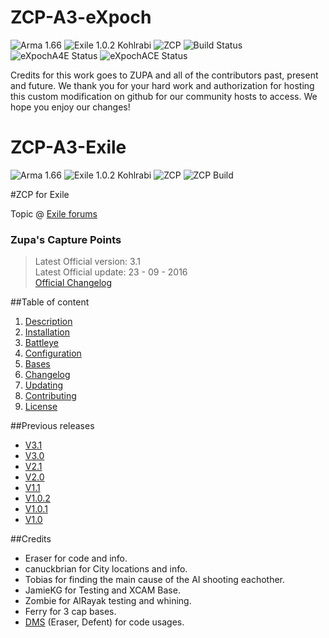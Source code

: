 # ZCP-A3-eXpoch

![Arma 1.66](https://img.shields.io/badge/Arma-1.66-blue.svg) ![Exile 1.0.2 Kohlrabi](https://img.shields.io/badge/Exile-1.0.2%20Kohlrabi-yellowgreen.svg) ![ZCP](https://img.shields.io/badge/ZCP-Custom-009E71.svg) ![Build Status](https://img.shields.io/badge/Custom%20Build-passing-38AA38.svg) ![eXpochA4E Status](https://img.shields.io/badge/eXpochA4E-alpha-38AA38.svg) ![eXpochACE Status](https://img.shields.io/badge/eXpochACE-alpha-38AA38.svg)

Credits for this work goes to ZUPA and all of the contributors past, present and future.
We thank you for your hard work and authorization for hosting this custom modification on github for our community hosts to access.
We hope you enjoy our changes!

# ZCP-A3-Exile

![Arma 1.66](https://img.shields.io/badge/Arma-1.66-blue.svg) ![Exile 1.0.2 Kohlrabi](https://img.shields.io/badge/Exile-1.0.2%20Kohlrabi-yellowgreen.svg) ![ZCP](https://img.shields.io/badge/ZCP-3.1-009E71.svg) ![ZCP Build](https://img.shields.io/badge/build-passing-brightgreen.svg) 

#ZCP for Exile

Topic @ [Exile forums](http://www.exilemod.com/topic/12116-release-official-zcp-zupas-capture-points/)

### Zupa's Capture Points
> Latest Official version: 3.1  
> Latest Official update: 23 - 09 - 2016  
> [Official Changelog](https://github.com/DevZupa/ZCP-A3-Exile/wiki/Changelog)  

##Table of content

1. [Description](https://github.com/DevZupa/ZCP-A3-Exile/wiki/Description)
2. [Installation](https://github.com/DevZupa/ZCP-A3-Exile/wiki/Installation)
3. [Battleye](https://github.com/DevZupa/ZCP-A3-Exile/wiki/Battleye)
4. [Configuration](https://github.com/DevZupa/ZCP-A3-Exile/wiki/Configuration)
5. [Bases](https://github.com/DevZupa/ZCP-A3-Exile/wiki/Bases)
6. [Changelog](https://github.com/DevZupa/ZCP-A3-Exile/wiki/Changelog)
7. [Updating](https://github.com/DevZupa/ZCP-A3-Exile/wiki/Updating)
8. [Contributing](https://github.com/DevZupa/ZCP-A3-Exile/wiki/Contributing)
9. [License](https://github.com/DevZupa/ZCP-A3-Exile/blob/master/license.txt)

##Previous releases

* [V3.1](https://github.com/DevZupa/ZCP-A3-Exile/releases/tag/V3.1)
* [V3.0](https://github.com/DevZupa/ZCP-A3-Exile/releases/tag/V3.0)
* [V2.1](https://github.com/DevZupa/ZCP-A3-Exile/releases/tag/V2.1)
* [V2.0](https://github.com/DevZupa/ZCP-A3-Exile/releases/tag/V2.0)
* [V1.1](https://github.com/DevZupa/ZCP-A3-Exile/releases/tag/V1.1)
* [V1.0.2](https://github.com/DevZupa/ZCP-A3-Exile/releases/tag/V1.0.2)
* [V1.0.1](https://github.com/DevZupa/ZCP-A3-Exile/releases/tag/V1.0.1)
* [V1.0](https://github.com/DevZupa/ZCP-A3-Exile/releases/tag/V1.0)

##Credits
* Eraser for code and info.
* canuckbrian for City locations and info.
* Tobias for finding the main cause of the AI shooting eachother.
* JamieKG for Testing and XCAM Base.
* Zombie for AlRayak testing and whining.
* Ferry for 3 cap bases.
* [DMS](https://github.com/Defent/DMS_Exile) (Eraser, Defent) for code usages.
